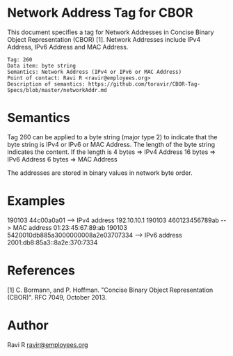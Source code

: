 # Network Address Tag for CBOR

This document specifies a tag for Network Addresses in Concise Binary Object Representation (CBOR) [1].
Network Addresses include IPv4 Address, IPv6 Address and MAC Address.

    Tag: 260
    Data item: byte string
    Semantics: Network Address (IPv4 or IPv6 or MAC Address)
    Point of contact: Ravi R <ravir@employees.org>
    Description of semantics: https://github.com/toravir/CBOR-Tag-Specs/blob/master/networkAddr.md

# Semantics

Tag 260 can be applied to a byte string (major type 2) to indicate that the byte string is 
IPv4 or IPv6 or MAC Address. The length of the byte string indicates the content. 
If the length is
 4 bytes => IPv4 Address
16 bytes => IPv6 Address
 6 bytes => MAC  Address

The addresses are stored in binary values in network byte order.

# Examples

190103 44c00a0a01     --> IPv4 address 192.10.10.1
190103 460123456789ab --> MAC address 01:23:45:67:89:ab
190103 5420010db885a3000000008a2e03707334 --> IPv6 address 2001:db8:85a3::8a2e:370:7334

# References

[1] C. Bormann, and P. Hoffman. "Concise Binary Object Representation (CBOR)". RFC 7049, October 2013.

# Author

Ravi R <ravir@employees.org>
